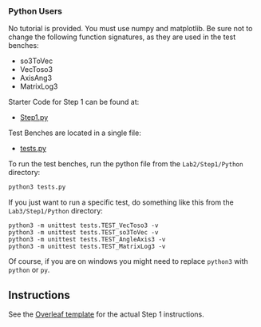 ### Python Users
No tutorial is provided. You must use numpy and matplotlib. Be sure not to change the following function signatures, as they are used in the test benches:
* so3ToVec
* VecToso3
* AxisAng3
* MatrixLog3

Starter Code for Step 1 can be found at:
* [Step1.py](Step1.py)

Test Benches are located in a single file:
* [tests.py](tests.py)

To run the test benches, run the python file from the `Lab2/Step1/Python` directory:
```bash
python3 tests.py
```
If you just want to run a specific test, do something like this from the `Lab3/Step1/Python` directory:
```
python3 -m unittest tests.TEST_VecToso3 -v
python3 -m unittest tests.TEST_so3ToVec -v
python3 -m unittest tests.TEST_AngleAxis3 -v
python3 -m unittest tests.TEST_MatrixLog3 -v
```
Of course, if you are on windows you might need to replace `python3` with `python` or `py`.

## Instructions

See the [Overleaf template](https://www.overleaf.com/read/mwyhydwdqwpd#716360) for the actual Step 1 instructions.
